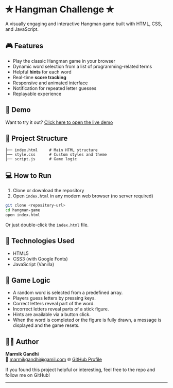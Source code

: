 
# ✯ Hangman Challenge ✯

A visually engaging and interactive Hangman game built with HTML, CSS, and JavaScript.

## 🎮 Features

- Play the classic Hangman game in your browser
- Dynamic word selection from a list of programming-related terms
- Helpful **hints** for each word
- Real-time **score tracking**
- Responsive and animated interface
- Notification for repeated letter guesses
- Replayable experience

## 🚀 Demo

Want to try it out? [Click here to open the live demo](https://hangman-game-marmik.netlify.app/)

## 📁 Project Structure

```
├── index.html     # Main HTML structure
├── style.css      # Custom styles and theme
├── script.js      # Game logic
```

## 💻 How to Run

1. Clone or download the repository
2. Open `index.html` in any modern web browser (no server required)

```bash
git clone <repository-url>
cd hangman-game
open index.html
```

Or just double-click the `index.html` file.

## 🔧 Technologies Used

- HTML5
- CSS3 (with Google Fonts)
- JavaScript (Vanilla)

## 🧠 Game Logic

- A random word is selected from a predefined array.
- Players guess letters by pressing keys.
- Correct letters reveal part of the word.
- Incorrect letters reveal parts of a stick figure.
- Hints are available via a button click.
- When the word is completed or the figure is fully drawn, a message is displayed and the game resets.

## 👨‍💻 Author

**Marmik Gandhi**  
📧 [marmikgandhi@gamil.com](mailto:marmikgandhi@gamil.com) 
🌐 [GitHub Profile](https://github.com/MarmikGandhi)

If you found this project helpful or interesting, feel free to the repo and follow me on GitHub!

---
